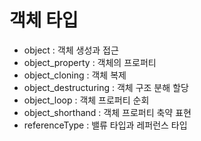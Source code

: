 # 객체 타입

  * object : 객체 생성과 접근
  * object_property : 객체의 프로퍼티
  * object_cloning : 객체 복제
  * object_destructuring : 객체 구조 분해 할당
  * object_loop : 객체 프로퍼티 순회
  * object_shorthand : 객체 프로퍼티 축약 표현
  * referenceType : 밸류 타입과 레퍼런스 타입
